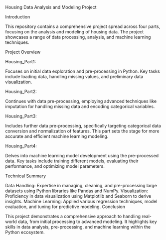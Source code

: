 Housing Data Analysis and Modeling Project

Introduction

This repository contains a comprehensive project spread across four parts, focusing on the analysis and modeling of housing data. The project showcases a range of data processing, analysis, and machine learning techniques.

Project Overview

Housing_Part1:

Focuses on initial data exploration and pre-processing in Python. Key tasks include loading data, handling missing values, and preliminary data visualization.

Housing_Part2:


Continues with data pre-processing, employing advanced techniques like imputation for handling missing data and encoding categorical variables.

Housing_Part3:

Includes further data pre-processing, specifically targeting categorical data conversion and normalization of features. This part sets the stage for more accurate and efficient machine learning modeling.

Housing_Part4:

Delves into machine learning model development using the pre-processed data. Key tasks include training different models, evaluating their performance, and optimizing model parameters.


Technical Summary

Data Handling: Expertise in managing, cleaning, and pre-processing large datasets using Python libraries like Pandas and NumPy.
Visualization: Proficiency in data visualization using Matplotlib and Seaborn to derive insights.
Machine Learning: Applied various regression techniques, model evaluation, and tuning for predictive modeling.
Conclusion

This project demonstrates a comprehensive approach to handling real-world data, from initial processing to advanced modeling. It highlights key skills in data analysis, pre-processing, and machine learning within the Python ecosystem.
